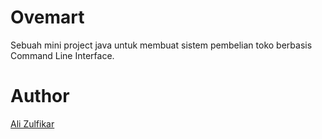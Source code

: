 # Ovemart

Sebuah mini project java untuk membuat sistem pembelian toko berbasis Command Line Interface.

# Author
[Ali Zulfikar](https://www.github.com/alizul01)
